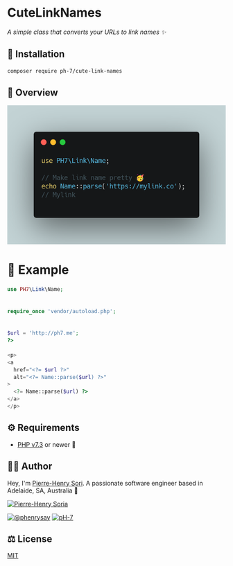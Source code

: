 # CuteLinkNames

*A simple class that converts your URLs to link names ✨*

## 📖 Installation

```bash
composer require ph-7/cute-link-names
```

## 👀 Overview

![Link Name Convertor Snippet](link-name-convertor-snippet.png)

# 🎨 Example

```php
use PH7\Link\Name;


require_once 'vendor/autoload.php';


$url = 'http://ph7.me';
?>

<p>
<a
  href="<?= $url ?>"
  alt="<?= Name::parse($url) ?>"
>
  <?= Name::parse($url) ?>
</a>
</p>
```

## ⚙️ Requirements

* [PHP v7.3](https://www.php.net/releases/7_3_0.php) or newer 🚀


## 🧑‍🍳 Author

Hey, I'm [Pierre-Henry Sori](https://ph7.me). A passionate software engineer based in Adelaide, SA, Australia 🌴

[![Pierre-Henry Soria](https://s.gravatar.com/avatar/a210fe61253c43c869d71eaed0e90149?s=200)](https://ph7.me 'Pierre-Henry Soria resume')

[![@phenrysay][twitter-image]](https://twitter.com/phenrysay) [![pH-7][github-image]](https://github.com/pH-7)


## ⚖️ License

[MIT](https://github.com/pH-7/CuteLinkNames/blob/main/LICENSE.md)


<!-- GitHub's Markdown reference links -->

[twitter-image]: https://img.shields.io/badge/Twitter-1DA1F2?style=for-the-badge&logo=twitter&logoColor=white
[github-image]: https://img.shields.io/badge/GitHub-100000?style=for-the-badge&logo=github&logoColor=white
